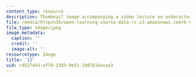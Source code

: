 ```yaml
---
content_type: resource
description: Thumbnail image accompanying a video lecture on underactuated robotics.
file: /media/https%3A/open-learning-course-data-rc.s3.amazonaws.com/6-832-underactuated-robotics-spring-2009/c4b27d43af7023839e511907b1dacaa3_12.jpg
file_type: image/jpeg
image_metadata:
  caption: ''
  credit: ''
  image-alt: ''
resourcetype: Image
title: '12'
uid: c4b27d43-af70-2383-9e51-1907b1dacaa3
---
```

